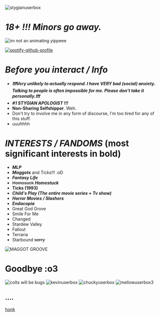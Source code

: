 
![stygianuserbox](https://github.com/user-attachments/assets/b47d045a-1f58-43b2-a6d1-d5c9e26e3f4b)

# ***18+ !!! Minors go away.***

![im not an animating yippeee](https://github.com/user-attachments/assets/234f50d8-d5ca-404a-9d89-ae3f9a051e26)

[![spotify-github-profile](https://spotify-github-profile.kittinanx.com/api/view?uid=31qj6vpecq74hhdjiwzxlts7ma7q&cover_image=true&theme=default&show_offline=false&background_color=121212&interchange=false&bar_color=440a7f&bar_color_cover=false)](https://github.com/kittinan/spotify-github-profile)


# ***Before you interact / Info***

-  ***❗❗❗Very unlikely to actually respond. I have VERY bad (social) anxiety. Talking to people is often impossible for me. Please don't take it personally.❗❗❗***
-  ***#1 STYGIAN APOLOGIST !!!***
- **Non-Sharing Selfshipper**. Weh.
- Don't try to involve me in any form of discourse, I'm too tired for any of this stuff.
- uuuhhhh

# ***INTERESTS / FANDOMS*** (most significant interests in bold)
- ***MLP***
- ***Maggots*** and Ticks!!! :oD 
- ***Fantasy Life***
- ~~Homosuck~~ ***Homestuck***
- **Ticks (1993)**
- ***Child's Play (The entire movie series + Tv show)***
- ***Horror Movies / Slashers***
- ***Endacopia***
- Great God Grove
- Smile For Me
- Changed
- Stardew Valley
- Fallout
- Terraria
- Starbound ~~sorry~~
  
![MAGGOT GROOVE](https://github.com/user-attachments/assets/4c18ea2f-c801-495e-88e3-51b1f3f1c12d)

# **Goodbye :o3**

![colts will be bugs](https://github.com/user-attachments/assets/670aa4ac-8fd7-45a2-a440-3bbfb66387b2)
![kevinuserbox](https://github.com/user-attachments/assets/9b2c5d02-4601-42dd-b1d1-840848b4c902)
![chuckyuserbox](https://github.com/user-attachments/assets/f011533e-7bee-4c64-98ef-6e58a142766d)
![mellowuserbox3](https://github.com/user-attachments/assets/9062b5f8-8a3b-4827-a5ac-51ce1b2fc21c)
## ....
[honk](https://www.youtube.com/watch?v=boAxkYmO30c)
